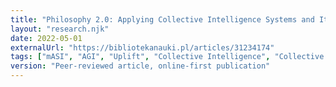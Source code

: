 ```yaml
---
title: "Philosophy 2.0: Applying Collective Intelligence Systems and Iterative Degrees of Scientific Validation"
layout: "research.njk"
date: 2022-05-01
externalUrl: "https://bibliotekanauki.pl/articles/31234174"
tags: ["mASI", "AGI", "Uplift", "Collective Intelligence", "Collective Superintelligence", "Hybrid Collective Superintelligence Systems", "HCCS, Existential risk", "Ethical quality", "Cooperation"]
version: "Peer-reviewed article, online-first publication"
---
```

